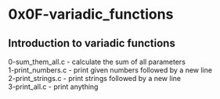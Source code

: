 # 0x0F-variadic_functions

## Introduction to variadic functions
0-sum_them_all.c - calculate the sum of all parameters  
1-print_numbers.c - print given numbers followed by a new line  
2-print_strings.c - print strings followed by a new line  
3-print_all.c - print anything  
